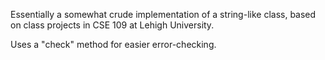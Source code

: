 Essentially a somewhat crude implementation of a string-like class,
based on class projects in CSE 109 at Lehigh University.

Uses a "check" method for easier error-checking.
